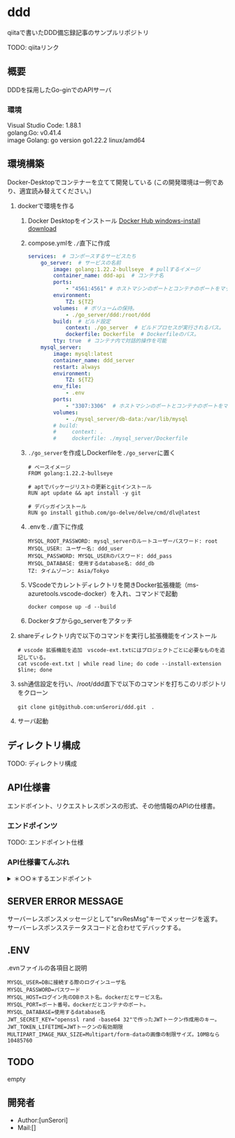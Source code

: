 # ddd

qiitaで書いたDDD備忘録記事のサンプルリポジトリ

TODO: qiitaリンク

## 概要

DDDを採用したGo-ginでのAPIサーバ

### 環境

Visual Studio Code: 1.88.1  
golang.Go: v0.41.4  
image Golang: go version go1.22.2 linux/amd64

## 環境構築

Docker-Desktopでコンテナーを立てて開発している
(この開発環境は一例であり、適宜読み替えてください。)

1. dockerで環境を作る
    1. Docker Desktopをインストール  [Docker Hub windows-install download](https://docs.docker.com/desktop/install/windows-install/)
    2. compose.ymlを`./`直下に作成

        ```yml:compose.yml
        services:  # コンポースするサービスたち
            go_server:  # サービスの名前
                image: golang:1.22.2-bullseye  # pullするイメージ
                container_name: ddd-api  # コンテナ名
                ports:
                    - "4561:4561" # ホストマシンのポートとコンテナのポートをマッピング
                environment:
                    TZ: ${TZ}
                volumes:  # ボリュームの保持。
                    - ./go_server/ddd:/root/ddd
                build:  # ビルド設定
                    context: ./go_server  # ビルドプロセスが実行されるパス。
                    dockerfile: Dockerfile  # Dockerfileのパス。
                tty: true  # コンテナ内で対話的操作を可能
            mysql_server: 
                image: mysql:latest
                container_name: ddd_server
                restart: always
                environment:
                    TZ: ${TZ}
                env_file: 
                    - .env
                ports:
                    - "3307:3306"  # ホストマシンのポートとコンテナのポートをマッピング
                volumes:
                    - ./mysql_server/db-data:/var/lib/mysql
                # build:
                #     context: .
                #     dockerfile: ./mysql_server/Dockerfile
        ```

    3. `./go_server`を作成しDockerfileを`./go_server`に置く

        ```Dockerfile:Dockerfile
        # ベースイメージ
        FROM golang:1.22.2-bullseye

        # aptでパッケージリストの更新とgitインストール
        RUN apt update && apt install -y git

        # デバッガインストール
        RUN go install github.com/go-delve/delve/cmd/dlv@latest
        ```

    4. .envを`./`直下に作成

        ```env:.env
        MYSQL_ROOT_PASSWORD: mysql_serverのルートユーザーパスワード: root
        MYSQL_USER: ユーザー名: ddd_user
        MYSQL_PASSWORD: MYSQL_USERのパスワード: ddd_pass
        MYSQL_DATABASE: 使用するdatabase名: ddd_db
        TZ: タイムゾーン: Asia/Tokyo
        ```

    5. VScodeでカレントディレクトリを開きDocker拡張機能（ms-azuretools.vscode-docker）を入れ、コマンドで起動

        ```bash:compose build
        docker compose up -d --build
        ```

    6. Dockerタブからgo_serverをアタッチ
2. shareディレクトリ内で以下のコマンドを実行し拡張機能をインストール

    ```bash:Build an environment
    # vscode 拡張機能を追加　vscode-ext.txtにはプロジェクトごとに必要なものを追記している。  
    cat vscode-ext.txt | while read line; do code --install-extension $line; done
    ```

3. ssh通信設定を行い、/root/ddd直下で以下のコマンドを打ちこのリポジトリをクローン

    ```bash:clone
    git clone git@github.com:unSerori/ddd.git　.
    ```

4. サーバ起動

## ディレクトリ構成

TODO: ディレクトリ構成

## API仕様書

エンドポイント、リクエストレスポンスの形式、その他情報のAPIの仕様書。

### エンドポインツ

TODO: エンドポイント仕様

### API仕様書てんぷれ

<details>
  <summary>＊○○＊するエンドポイント</summary>

- **URL:** `/＊エンドポイントパス＊`
- **メソッド:** ＊HTTPメソッド名＊
- **説明:** ＊○○＊
- **リクエスト:**
  - ヘッダー:
    - `＊HTTPヘッダー名＊`: ＊HTTPヘッダー値＊
  - ボディ:
    ＊さまざまな形式のボディ値＊

- **レスポンス:**
  - ステータスコード: ＊ステータスコード ステータスメッセージ＊
    - ボディ:
      ＊さまざまな形式のレスポンスデータ（基本はJSON）＊

      ```json
      {
        "srvResMsg":  "レスポンスステータスメッセージ",
        "srvResData": {
        
        },
      }
      ```

</details>

## SERVER ERROR MESSAGE

サーバーレスポンスメッセージとして"srvResMsg"キーでメッセージを返す。  
サーバーレスポンスステータスコードと合わせてデバックする。

## .ENV

.evnファイルの各項目と説明

```env:.env
MYSQL_USER=DBに接続する際のログインユーザ名
MYSQL_PASSWORD=パスワード
MYSQL_HOST=ログイン先のDBホスト名。dockerだとサービス名。
MYSQL_PORT=ポート番号。dockerだとコンテナのポート。
MYSQL_DATABASE=使用するdatabase名
JWT_SECRET_KEY="openssl rand -base64 32"で作ったJWTトークン作成用のキー。
JWT_TOKEN_LIFETIME=JWTトークンの有効期限
MULTIPART_IMAGE_MAX_SIZE=Multipart/form-dataの画像の制限サイズ。10MBなら10485760
```

## TODO

empty

## 開発者

- Author:[unSerori]
- Mail:[]

